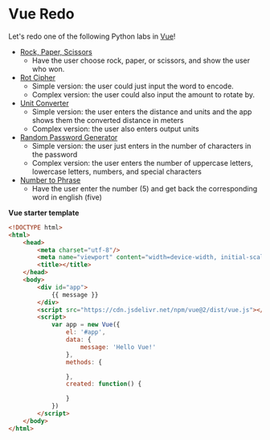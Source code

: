

# Vue Redo

Let's redo one of the following Python labs in [Vue](https://github.com/PdxCodeGuild/class_HB2/blob/main/4%20JavaScript/docs/13%20-%20Vue.md)!

- [Rock, Paper, Scissors](https://github.com/PdxCodeGuild/class_HB2/blob/main/1%20Python/labs/Rock%20Paper%20Scissors.md)
  - Have the user choose rock, paper, or scissors, and show the user who won.
- [Rot Cipher](https://github.com/PdxCodeGuild/class_HB2/blob/main/1%20Python/labs/Rot%20Cipher.md)
  - Simple version: the user could just input the word to encode.
  - Complex version: the user could also input the amount to rotate by.
- [Unit Converter](https://github.com/PdxCodeGuild/class_HB2/blob/main/1%20Python/labs/02%20Unit%20Converter.md)
  - Simple version: the user enters the distance and units and the app shows them the converted distance in meters
  - Complex version: the user also enters output units
- [Random Password Generator](https://github.com/PdxCodeGuild/class_HB2/blob/main/1%20Python/labs/Random%20Password%20Generator.md)
  - Simple version: the user just enters in the number of characters in the password
  - Complex version: the user enters the number of uppercase letters, lowercase letters, numbers, and special characters
- [Number to Phrase](https://github.com/PdxCodeGuild/class_HB2/blob/main/1%20Python/labs/03%20Number%20To%20Phrases.md)
  - Have the user enter the number (5) and get back the corresponding word in english (five)


**Vue starter template**
```html
<!DOCTYPE html>
<html>
    <head>
        <meta charset="utf-8"/>
        <meta name="viewport" content="width=device-width, initial-scale=1">
        <title></title>
    </head>
    <body>
        <div id="app">
            {{ message }}
        </div>
        <script src="https://cdn.jsdelivr.net/npm/vue@2/dist/vue.js"></script>
        <script>
            var app = new Vue({
                el: '#app',
                data: {
                    message: 'Hello Vue!'
                },
                methods: {

                },
                created: function() {

                }
            })
        </script>
    </body>
</html>
```
